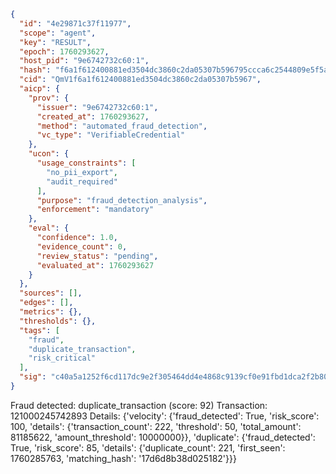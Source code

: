 ```json
{
  "id": "4e29871c37f11977",
  "scope": "agent",
  "key": "RESULT",
  "epoch": 1760293627,
  "host_pid": "9e6742732c60:1",
  "hash": "f6a1f612400881ed3504dc3860c2da05307b596795ccca6c2544809e5f5afa4c",
  "cid": "QmV1f6a1f612400881ed3504dc3860c2da05307b5967",
  "aicp": {
    "prov": {
      "issuer": "9e6742732c60:1",
      "created_at": 1760293627,
      "method": "automated_fraud_detection",
      "vc_type": "VerifiableCredential"
    },
    "ucon": {
      "usage_constraints": [
        "no_pii_export",
        "audit_required"
      ],
      "purpose": "fraud_detection_analysis",
      "enforcement": "mandatory"
    },
    "eval": {
      "confidence": 1.0,
      "evidence_count": 0,
      "review_status": "pending",
      "evaluated_at": 1760293627
    }
  },
  "sources": [],
  "edges": [],
  "metrics": {},
  "thresholds": {},
  "tags": [
    "fraud",
    "duplicate_transaction",
    "risk_critical"
  ],
  "sig": "c40a5a1252f6cd117dc9e2f305464dd4e4868c9139cf0e91fbd1dca2f2b803b2"
}
```

Fraud detected: duplicate_transaction (score: 92)
Transaction: 121000245742893
Details: {'velocity': {'fraud_detected': True, 'risk_score': 100, 'details': {'transaction_count': 222, 'threshold': 50, 'total_amount': 81185622, 'amount_threshold': 10000000}}, 'duplicate': {'fraud_detected': True, 'risk_score': 85, 'details': {'duplicate_count': 221, 'first_seen': 1760285763, 'matching_hash': '17d6d8b38d025182'}}}